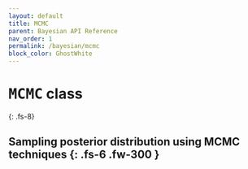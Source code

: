 ```yaml
---
layout: default
title: MCMC
parent: Bayesian API Reference
nav_order: 1
permalink: /bayesian/mcmc
block_color: GhostWhite
---
```


# <samp>MCMC</samp> class
{: .fs-8}

Sampling posterior distribution using MCMC techniques
{: .fs-6 .fw-300 }
---